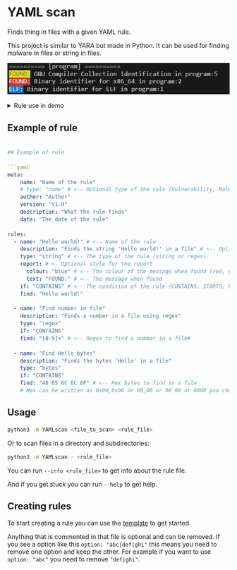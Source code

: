 # YAML scan

Finds thing in files with a given YAML rule.

This project is similar to YARA but made in Python. It can be used for finding malware in files or string in files.

![demo](doc/demo.png)

<details close>
<summary>Rule use in demo</summary>

```yaml
meta:
    name: "Demo rule" 
    type: "Executable"
    author: "awesomelewis2007"
    version: "V1.0"
    description: "Finds execuatble identifiers"
    date: "15-04-2023"

rules:
  - name: "GNU Compiler Collection Identification"
    description: "Finds files that were compiled with GCC"
    type: "string" 
    report:
      colour: "yellow"
      text: "FOUND:"
    if: "CONTAINS"
    find: "GCC"
    
  - name: "Binary identifier for x86_64"
    description: "Finds files that are compiled for x86_64"
    type: "string" 
    report:
      colour: "red"
      text: "FOUND:"
    if: "CONTAINS"
    find: "x86-64"

  - name: "Binary identifier for ELF"
    description: "Finds files that are compiled for ELF"
    type: "string" 
    report:
      colour: "blue"
      text: "ELF:"
    if: "CONTAINS"
    find: "ELF"
```
</details>

## Example of rule

```yaml

## Example of rule

```yaml
meta:
    name: "Name of the rule"  
    # type: "name" # <-- Optional type of the rule (Vulnerability, Malware, etc.)
    author: "Author"
    version: "V1.0"
    description: "What the rule finds"
    date: "The date of the rule"

rules:
  - name: "Hello world!" # <-- Name of the rule
    description: "Finds the string 'Hello world!' in a file" # <-- Optional description of the rule
    type: "string" # <-- The type of the rule (string or regex)
    report: # <- Optional style for the report
      colour: "blue" # <-- The colour of the message when found (red, yellow, green, blue, purple, cyan, white, magenta)
      text: "FOUND:" # <-- The message when found
    if: "CONTAINS" # <-- The condition of the rule (CONTAINS, STARTS, ENDS)
    find: "Hello world!"
    
  - name: "Find number in file"
    description: "Finds a number in a file using regex"
    type: "regex"
    if: "CONTAINS"
    find: "[0-9]+" # <-- Regex to find a number in a file#
  
  - name: "Find Hello bytes"
    description: "Finds the bytes 'Hello' in a file"
    type: "bytes"
    if: "CONTAINS"
    find: "48 65 6C 6C 6F" # <-- Hex bytes to find in a file
    # Hex can be written as 0x00,0x00 or 00,00 or 00 00 or 0000 you chose YAMLscan will clean it up for you
```

## Usage

```bash
python3 -m YAMLscan <file_to_scan> <rule_file>
```

Or to scan files in a directory and subdirectories:

```bash
python3 -m YAMLscan - <rule_file>
```

You can run `--info <rule_file>` to get info about the rule file.

And if you get stuck you can run `--help` to get help.

## Creating rules

To start creating a rule you can use the [template](examples/blank/blank.yaml) to get started.

Anything that is commented in that file is optional and can be removed. If you see a option like this `option: "abc|def|ghi"` this means you need to remove one option and keep the other. For example if you want to use `option: "abc"` you need to remove `"def|ghi"`. 
